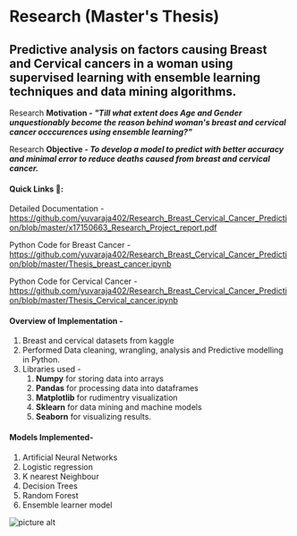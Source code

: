 # Research (Master's Thesis)
## Predictive analysis on factors causing Breast and Cervical cancers in a woman using supervised learning with ensemble learning techniques and data mining algorithms.

Research <b>Motivation - <i>"Till what extent does Age and Gender unquestionably become the reason behind woman's breast and cervical cancer occcurences using ensemble learning?"</b></i>

Research <b>Objective - <i>To develop a model to predict with better accuracy and minimal error to reduce deaths caused from breast and cervical cancer.</i></b>

#### Quick Links :link::

Detailed Documentation - https://github.com/yuvaraja402/Research_Breast_Cervical_Cancer_Prediction/blob/master/x17150663_Research_Project_report.pdf

Python Code for Breast Cancer - https://github.com/yuvaraja402/Research_Breast_Cervical_Cancer_Prediction/blob/master/Thesis_breast_cancer.ipynb

Python Code for Cervical Cancer - https://github.com/yuvaraja402/Research_Breast_Cervical_Cancer_Prediction/blob/master/Thesis_Cervical_cancer.ipynb

#### Overview of Implementation - 
  1. Breast and cervical datasets from kaggle 
  2. Performed Data cleaning, wrangling, analysis and Predictive modelling in Python.
  3. Libraries used - 
      1. <b>Numpy</b> for storing data into arrays
      2. <b>Pandas</b> for processing data into dataframes
      3. <b>Matplotlib</b> for rudimentry visualization
      4. <b>Sklearn</b> for data mining and machine models
      5. <b>Seaborn</b> for visualizing results.
  
#### Models Implemented-
  1. Artificial Neural Networks  
  2. Logistic regression
  3. K nearest Neighbour
  4. Decision Trees
  5. Random Forest
  6. Ensemble learner model

![picture alt](https://prnt.sc/taxqc9 "Title is optional")
